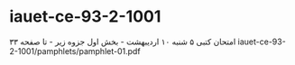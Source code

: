 # iauet-ce-93-2-1001
امتحان کتبی ۵ شنبه ۱۰ اردیبهشت - بخش اول جزوه زیر - تا صفحه ۳۳
iauet-ce-93-2-1001/pamphlets/pamphlet-01.pdf
